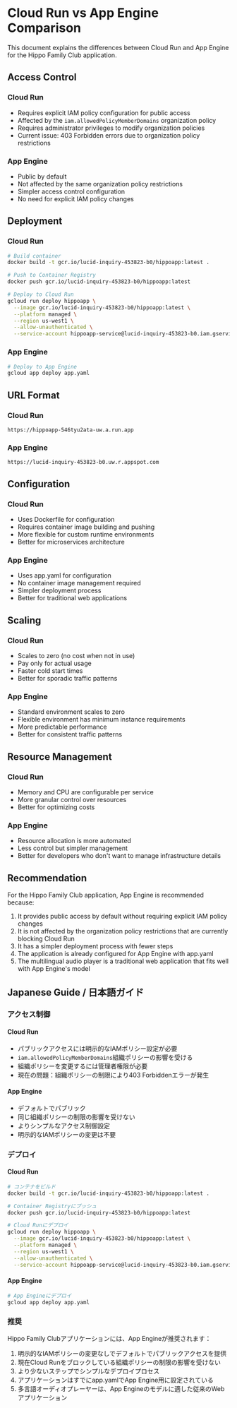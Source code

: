 # Cloud Run vs App Engine Comparison

This document explains the differences between Cloud Run and App Engine for the Hippo Family Club application.

## Access Control

### Cloud Run

- Requires explicit IAM policy configuration for public access
- Affected by the `iam.allowedPolicyMemberDomains` organization policy
- Requires administrator privileges to modify organization policies
- Current issue: 403 Forbidden errors due to organization policy restrictions

### App Engine

- Public by default
- Not affected by the same organization policy restrictions
- Simpler access control configuration
- No need for explicit IAM policy changes

## Deployment

### Cloud Run

```bash
# Build container
docker build -t gcr.io/lucid-inquiry-453823-b0/hippoapp:latest .

# Push to Container Registry
docker push gcr.io/lucid-inquiry-453823-b0/hippoapp:latest

# Deploy to Cloud Run
gcloud run deploy hippoapp \
  --image gcr.io/lucid-inquiry-453823-b0/hippoapp:latest \
  --platform managed \
  --region us-west1 \
  --allow-unauthenticated \
  --service-account hippoapp-service@lucid-inquiry-453823-b0.iam.gserviceaccount.com
```

### App Engine

```bash
# Deploy to App Engine
gcloud app deploy app.yaml
```

## URL Format

### Cloud Run

```
https://hippoapp-546tyu2ata-uw.a.run.app
```

### App Engine

```
https://lucid-inquiry-453823-b0.uw.r.appspot.com
```

## Configuration

### Cloud Run

- Uses Dockerfile for configuration
- Requires container image building and pushing
- More flexible for custom runtime environments
- Better for microservices architecture

### App Engine

- Uses app.yaml for configuration
- No container image management required
- Simpler deployment process
- Better for traditional web applications

## Scaling

### Cloud Run

- Scales to zero (no cost when not in use)
- Pay only for actual usage
- Faster cold start times
- Better for sporadic traffic patterns

### App Engine

- Standard environment scales to zero
- Flexible environment has minimum instance requirements
- More predictable performance
- Better for consistent traffic patterns

## Resource Management

### Cloud Run

- Memory and CPU are configurable per service
- More granular control over resources
- Better for optimizing costs

### App Engine

- Resource allocation is more automated
- Less control but simpler management
- Better for developers who don't want to manage infrastructure details

## Recommendation

For the Hippo Family Club application, App Engine is recommended because:

1. It provides public access by default without requiring explicit IAM policy changes
2. It is not affected by the organization policy restrictions that are currently blocking Cloud Run
3. It has a simpler deployment process with fewer steps
4. The application is already configured for App Engine with app.yaml
5. The multilingual audio player is a traditional web application that fits well with App Engine's model

## Japanese Guide / 日本語ガイド

### アクセス制御

#### Cloud Run

- パブリックアクセスには明示的なIAMポリシー設定が必要
- `iam.allowedPolicyMemberDomains`組織ポリシーの影響を受ける
- 組織ポリシーを変更するには管理者権限が必要
- 現在の問題：組織ポリシーの制限により403 Forbiddenエラーが発生

#### App Engine

- デフォルトでパブリック
- 同じ組織ポリシーの制限の影響を受けない
- よりシンプルなアクセス制御設定
- 明示的なIAMポリシーの変更は不要

### デプロイ

#### Cloud Run

```bash
# コンテナをビルド
docker build -t gcr.io/lucid-inquiry-453823-b0/hippoapp:latest .

# Container Registryにプッシュ
docker push gcr.io/lucid-inquiry-453823-b0/hippoapp:latest

# Cloud Runにデプロイ
gcloud run deploy hippoapp \
  --image gcr.io/lucid-inquiry-453823-b0/hippoapp:latest \
  --platform managed \
  --region us-west1 \
  --allow-unauthenticated \
  --service-account hippoapp-service@lucid-inquiry-453823-b0.iam.gserviceaccount.com
```

#### App Engine

```bash
# App Engineにデプロイ
gcloud app deploy app.yaml
```

### 推奨

Hippo Family Clubアプリケーションには、App Engineが推奨されます：

1. 明示的なIAMポリシーの変更なしでデフォルトでパブリックアクセスを提供
2. 現在Cloud Runをブロックしている組織ポリシーの制限の影響を受けない
3. より少ないステップでシンプルなデプロイプロセス
4. アプリケーションはすでにapp.yamlでApp Engine用に設定されている
5. 多言語オーディオプレーヤーは、App Engineのモデルに適した従来のWebアプリケーション
